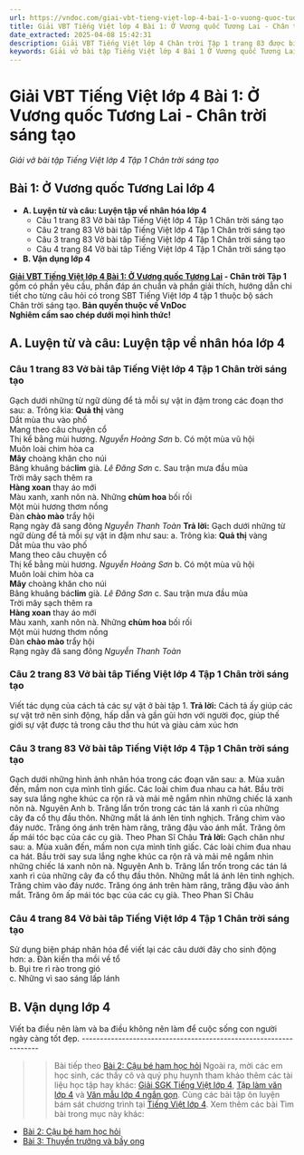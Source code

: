 ```yaml
---
url: https://vndoc.com/giai-vbt-tieng-viet-lop-4-bai-1-o-vuong-quoc-tuong-lai-chan-troi-sang-tao-304130
title: Giải VBT Tiếng Việt lớp 4 Bài 1: Ở Vương quốc Tương Lai - Chân trời sáng tạo - Giải vở bài tập Tiếng Việt lớp 4 Tập 1 Chân trời sáng tạo - VnDoc.com
date_extracted: 2025-04-08 15:42:31
description: Giải VBT Tiếng Việt lớp 4 Chân trời Tập 1 trang 83 được biên soạn nhằm giúp các em HS đạt kết quả tốt trong quá trình làm bài tập và học tập môn Tiếng Việt lớp 4.
keywords: Giải vở bài tập Tiếng Việt lớp 4 Bài 1 Ở Vương quốc Tương Lai,Bài 1 Ở Vương quốc Tương Lai lớp 4,Bài 1 Ở Vương quốc Tương Lai lớp 4 vbt,Bài 1 Ở Vương quốc Tương Lai lớp 4 trang 83,tiếng việt lớp 4 Bài 1 Ở Vương quốc Tương Lai,giải Bài 1 Ở Vương quốc Tương Lai,tiếng việt lớp 4,tiếng việt lớp 4 chân trời sáng tạo,vở bài tập tiếng việt lớp 4,sách tiếng việt lớp 4,bài tập tiếng việt lớp 4,giải bài tập tiếng việt lớp 4,tiếng việt lớp 4 tập 1
---
```


# Giải VBT Tiếng Việt lớp 4 Bài 1: Ở Vương quốc Tương Lai - Chân trời sáng tạo
 _Giải vở bài tập Tiếng Việt lớp 4 Tập 1 Chân trời sáng tạo_
## **Bài 1: Ở Vương quốc Tương Lai lớp 4**
  * **A. Luyện từ và câu: Luyện tập về nhân hóa lớp 4**
    * Câu 1 trang 83 Vở bài tâp Tiếng Việt lớp 4 Tập 1 Chân trời sáng tạo
    * Câu 2 trang 83 Vở bài tâp Tiếng Việt lớp 4 Tập 1 Chân trời sáng tạo
    * Câu 3 trang 83 Vở bài tâp Tiếng Việt lớp 4 Tập 1 Chân trời sáng tạo
    * Câu 4 trang 84 Vở bài tâp Tiếng Việt lớp 4 Tập 1 Chân trời sáng tạo
  * **B. Vận dụng lớp 4**

**[Giải VBT Tiếng Việt lớp 4 Bài 1: Ở Vương quốc Tương Lai](<https://vndoc.com/giai-vbt-tieng-viet-lop-4-bai-1-o-vuong-quoc-tuong-lai-chan-troi-sang-tao-304130>) \- Chân trời Tập 1** gồm có phần yêu cầu, phần đáp án chuẩn và phần giải thích, hướng dẫn chi tiết cho từng câu hỏi có trong SBT Tiếng Việt lớp 4 tập 1 thuộc bộ  sách Chân trời sáng tạo.
**Bản quyền thuộc về VnDoc**   
**Nghiêm cấm sao chép dưới mọi hình thức\!**
## **A. Luyện từ và câu: Luyện tập về nhân hóa lớp 4**
###  Câu 1 trang 83 Vở bài tâp Tiếng Việt lớp 4 Tập 1 Chân trời sáng tạo
Gạch dưới những từ ngữ dùng để tả mỗi sự vật in đậm trong các đoạn thơ sau:
a. Trông kìa: **Quả thị** vàng   
Dắt mùa thu vào phố   
Mang theo câu chuyện cổ   
Thị kể bằng mùi hương.
_Nguyễn Hoàng Sơn_
b. Có một mùa vũ hội   
Muôn loài chim hòa ca   
**Mây** choàng khăn cho núi   
Bâng khuâng bác**lim** già.
_Lê Đăng Sơn_
c. Sau trận mưa đầu mùa   
Trời mây sạch thêm ra   
**Hàng xoan** thay áo mới   
Màu xanh, xanh nõn nà.
Những **chùm hoa** bối rối   
Một mùi hương thơm nồng   
Đàn **chào mào** trẩy hội   
Rạng ngày đã sang đông
 _Nguyễn Thanh Toàn_
**Trả lời:** Gạch dưới những từ ngữ dùng để tả mỗi sự vật in đậm như sau:
a. Trông kìa: **Quả thị** vàng   
Dắt mùa thu vào phố   
Mang theo câu chuyện cổ   
Thị kể bằng mùi hương.
_Nguyễn Hoàng Sơn_
b. Có một mùa vũ hội   
Muôn loài chim hòa ca   
**Mây** choàng khăn cho núi   
Bâng khuâng bác**lim** già.
_Lê Đăng Sơn_
c. Sau trận mưa đầu mùa   
Trời mây sạch thêm ra   
**Hàng xoan** thay áo mới   
Màu xanh, xanh nõn nà.
Những **chùm hoa** bối rối   
Một mùi hương thơm nồng   
Đàn **chào mào** trẩy hội   
Rạng ngày đã sang đông
 _Nguyễn Thanh Toàn_
### Câu 2 trang 83 Vở bài tâp Tiếng Việt lớp 4 Tập 1 Chân trời sáng tạo
Viết tác dụng của cách tả các sự vật ở bài tập 1. 
**Trả lời:** Cách tả ấy giúp các sự vật trở nên sinh động, hấp dẫn và gần gũi hơn với người đọc, giúp thế giới sự vật được tả trong câu thơ thu hút và giàu cảm xúc hơn 
### Câu 3 trang 83 Vở bài tâp Tiếng Việt lớp 4 Tập 1 Chân trời sáng tạo
Gạch dưới những hình ảnh nhân hóa trong các đoạn văn sau:
a. Mùa xuân đến, mầm non cựa mình tỉnh giấc. Các loài chim đua nhau ca hát. Bầu trời say sưa lắng nghe khúc ca rộn rã và mải mê ngắm nhìn những chiếc lá xanh nõn nà.
Nguyên Anh
b. Trăng lẩn trốn trong các tán lá xanh rì của những cây đa cổ thụ đầu thôn. Những mắt lá ánh lên tinh nghịch. Trăng chìm vào đáy nước. Trăng óng ánh trên hàm răng, trăng đậu vào ánh mắt. Trăng ôm ấp mái tóc bạc của các cụ già.
Theo Phan Sĩ Châu
**Trả lời:** Gạch chân như sau:
a. Mùa xuân đến, mầm non cựa mình tỉnh giấc. Các loài chim đua nhau ca hát. Bầu trời say sưa lắng nghe khúc ca rộn rã và mải mê ngắm nhìn những chiếc lá xanh nõn nà.
Nguyên Anh
b. Trăng lẩn trốn trong các tán lá xanh rì của những cây đa cổ thụ đầu thôn. Những mắt lá ánh lên tinh nghịch. Trăng chìm vào đáy nước. Trăng óng ánh trên hàm răng, trăng đậu vào ánh mắt. Trăng ôm ấp mái tóc bạc của các cụ già.
Theo Phan Sĩ Châu
### Câu 4 trang 84  Vở bài tâp Tiếng Việt lớp 4 Tập 1 Chân trời sáng tạo
Sử dụng biện pháp nhân hóa để viết lại các câu dưới đây cho sinh động hơn:
a. Đàn kiến tha mồi về tổ  
b. Bụi tre rì rào trong gió  
c. Những vì sao sáng lấp lánh
## **B. Vận dụng lớp 4**
Viết ba điều nên làm và ba điều không nên làm để cuộc sống con người ngày càng tốt đẹp.
\------------------------------------------------------------------
>> Bài tiếp theo [Bài 2: Cậu bé ham học hỏi](<https://vndoc.com/giai-vbt-tieng-viet-lop-4-bai-2-cau-be-ham-hoc-hoi-chan-troi-sang-tao-304131>)
Ngoài ra, mời các em học sinh, các thầy cô và quý phụ huynh tham khảo thêm các tài liệu học tập hay khác: [Giải SGK Tiếng Việt lớp 4](<https://vndoc.com/tieng-viet-lop4>), [Tập làm văn lớp 4](<https://vndoc.com/tap-lam-van-lop4>) và [Văn mẫu lớp 4 ngắn gọn](<https://vndoc.com/van-mieu-ta-lop4>). Cùng các bài tập ôn luyện bám sát chương trình tại [Tiếng Việt lớp 4](<https://vndoc.com/tieng-viet-lop4>).
Xem thêm các bài Tìm bài trong mục này khác:
  * [Bài 2: Cậu bé ham học hỏi](</giai-vbt-tieng-viet-lop-4-bai-2-cau-be-ham-hoc-hoi-chan-troi-sang-tao-304131>)
  * [Bài 3: Thuyền trưởng và bầy ong](</giai-vbt-tieng-viet-lop-4-bai-3-thuyen-truong-va-bay-ong-chan-troi-sang-tao-304132>)

